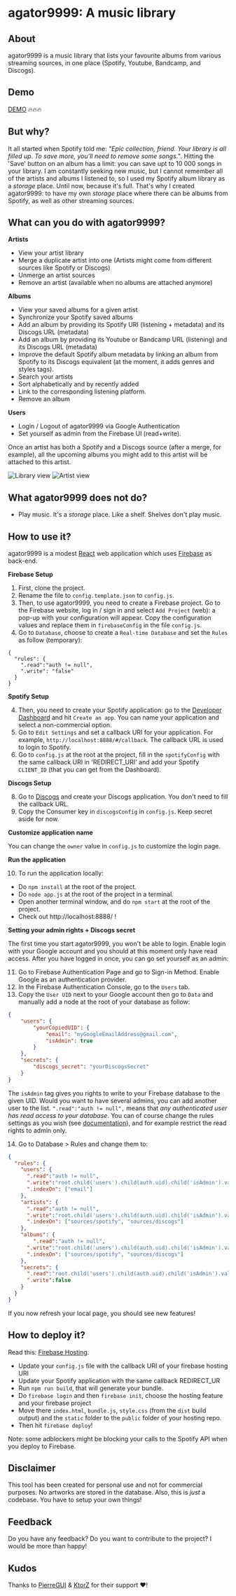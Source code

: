 # agator9999: A music library

## About
agator9999 is a music library that lists your favourite albums from various streaming sources, in one place (Spotify, Youtube, Bandcamp, and Discogs).

## Demo

[DEMO](https://agator9999-demo.firebaseapp.com) 🔥🔥🔥


## But why?
It all started when Spotify told me: *"Epic collection, friend. Your library is all filled up. To save more, you'll need to remove some songs."*. Hitting the 'Save' button on an album has a limit: you can save upt to 10 000 songs in your library. I am constantly seeking new music, but I cannot remember all of the artists and albums I listened to, so I used my Spotify album library as a *storage* place. Until now, because it's full. That's why I created agator9999: to have my own *storage* place where there can be albums from Spotify, as well as other streaming sources.

## What can you do with agator9999?

**Artists**
- View your artist library
- Merge a duplicate artist into one (Artists might come from different sources like Spotify or Discogs)
- Unmerge an artist sources
- Remove an artist (available when no albums are attached anymore)

**Albums**
- View your saved albums for a given artist
- Synchronize your Spotify saved albums
- Add an album by providing its Spotify URI (listening + metadata) and its Discogs URL (metadata)
- Add an album by providing its Youtube or Bandcamp URL (listening) and its Discogs URL (metadata)
- Improve the default Spotify album metadata by linking an album from Spotify to its Discogs equivalent (at the moment, it adds genres and styles tags).
- Search your artists
- Sort alphabetically and by recently added
- Link to the corresponding listening platform.
- Remove an album

**Users**
- Login / Logout of agator9999 via Google Authentication
- Set yourself as admin from the Firebase UI (read+write).

Once an artist has both a Spotify and a Discogs source (after a merge, for example), all the upcoming albums you might add to this artist will be attached to this artist.

![Library view](https://github.com/agatheblues/agator9999/blob/master/static/images/library.png)
![Artist view](https://github.com/agatheblues/agator9999/blob/master/static/images/artist.png)

## What agator9999 does not do?

- Play music. It's a *storage* place. Like a shelf. Shelves don't play music.

## How to use it?
agator9999 is a modest [React](https://reactjs.org/) web application which uses [Firebase](https://firebase.google.com/?authuser=0) as back-end.

**Firebase Setup**

1. First, clone the project.
2. Rename the file to `config.template.json` to `config.js`.
2. Then, to use agator9999, you need to create a Firebase project. Go to the Firebase website, log in / sign in and select `Add Project` (web): a pop-up with your configuration will appear. Copy the configuration values and replace them in `firebaseConfig` in the file `config.js`.
3. Go to `Database`, choose to create a `Real-time Database` and set the `Rules` as follow (temporary):

```
{
  "rules": {
    ".read":"auth != null",
    ".write": "false"
  }
}
```

**Spotify Setup**

4. Then, you need to create your Spotify application: go to the [Developer Dashboard](https://beta.developer.spotify.com/dashboard/login) and hit `Create an app`. You can name your application and select a non-commercial option.
6. Go to `Edit Settings` and set a callback URI for your application. For example, `http://localhost:8888/#/callback`. The callback URL is used to login to Spotify.
7. Go to `config.js` at the root at the project, fill in the `spotifyConfig` with the same callback URI in 'REDIRECT_URI' and add your Spotify `CLIENT_ID` (that you can get from the Dashboard).

**Discogs Setup**

8. Go to [Discogs](https://www.discogs.com/settings/developers) and create your Discogs application. You don't need to fill the callback URL.
9. Copy the Consumer key in `discogsConfig` in `config.js`. Keep secret aside for now.

**Customize application name**

You can change the `owner` value in `config.js` to customize the login page.

**Run the application**

10. To run the application locally:
- Do `npm install` at the root of the project.
- Do `node app.js` at the root of the project in a terminal.
- Open another terminal window, and do `npm start` at the root of the project.
- Check out http://localhost:8888/ !

**Setting your admin rights + Discogs secret**

The first time you start agator9999, you won't be able to login. Enable login with your Google account and you should at this moment only have read access. After you have logged in once, you can go set yourself as an admin:

11. Go to Firebase Authentication Page and go to Sign-in Method. Enable Google as an authentication provider.
12. In the Firebase Authentication Console, go to the `Users` tab.
13. Copy the `User UID` next to your Google account then go to `Data` and manually add a node at the root of your database as follow:

```json
{
	"users": {
		"yourCopiedUID": {
			"email": "myGoogleEmailAddress@gmail.com",
			"isAdmin": true
		}
	},
	"secrets": {
		"discogs_secret": "yourDiscogsSecret"
	}
}
```

The `isAdmin` tag gives you rights to write to your Firebase database to the given UID. Would you want to have several admins, you can add another user to the list. `".read":"auth != null",` means that *any authenticated user has read access to your database*. You can of course change the rules settings as you wish (see [documentation](https://firebase.google.com/docs/database/security/)), and for example restrict the read rights to admin only.


14. Go to Database > Rules and change them to:

```json
{
  "rules": {
    "users": {
      ".read":"auth != null",
      ".write":"root.child('users').child(auth.uid).child('isAdmin').val() == true",
      ".indexOn": ["email"]
    },
    "artists": {
      ".read":"auth != null",
      ".write":"root.child('users').child(auth.uid).child('isAdmin').val() == true",
      ".indexOn": ["sources/spotify", "sources/discogs"]
    },
    "albums": {
    	".read":"auth != null",
      ".write":"root.child('users').child(auth.uid).child('isAdmin').val() == true",
      ".indexOn": ["sources/spotify", "sources/discogs"]
    },
    "secrets": {
      ".read":"root.child('users').child(auth.uid).child('isAdmin').val() == true",
      ".write":false
    }
  }
}
```


If you now refresh your local page, you should see new features!


## How to deploy it?

Read this: [Firebase Hosting](https://firebase.google.com/docs/hosting/).

* Update your `config.js` file with the callback URI of your firebase hosting URI
* Update your Spotify application with the same callback REDIRECT_UR
* Run `npm run build`, that will generate your bundle.
* Do `firebase login` and then `firebase init`, choose the hosting feature and your firebase project
* Move there `index.html`, `bundle.js`, `style.css` (from the `dist` build output) and the `static` folder to the `public` folder of your hosting repo.
* Then hit `firebase deploy`!

Note: some adblockers might be blocking your calls to the Spotify API when you deploy to Firebase.

## Disclaimer
This tool has been created for personal use and not for commercial purposes. No artworks are stored in the database. Also, this is *just* a codebase. You have to setup your own things!

## Feedback
Do you have any feedback? Do you want to contribute to the project? I would be more than happy!

## Kudos
Thanks to [PierreGUI](https://github.com/PierreGUI) & [KtorZ](https://github.com/KtorZ) for their support :heart:!
